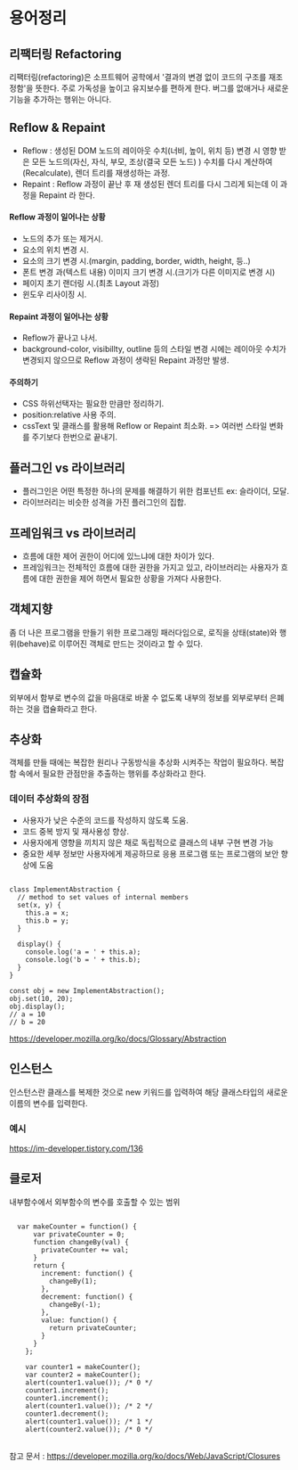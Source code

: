 # 용어정리

## 리팩터링 Refactoring

리팩터링(refactoring)은 소프트웨어 공학에서 
'결과의 변경 없이 코드의 구조를 재조정함'을 뜻한다. 
주로 가독성을 높이고 유지보수를 편하게 한다. 버그를 없애거나 새로운 기능을 추가하는 행위는 아니다.


## Reflow & Repaint
- Reflow : 생성된 DOM 노드의 레이아웃 수치(너비, 높이, 위치 등) 변경 시 영향 받은 모든 노드의(자신, 자식, 부모, 조상(결국 모든 노드) ) 수치를 다시 계산하여(Recalculate), 
렌더 트리를 재생성하는 과정.
- Repaint : Reflow 과정이 끝난 후 재 생성된 렌더 트리를 다시 그리게 되는데 이 과정을 Repaint 라 한다.

#### Reflow 과정이 일어나는 상황

- 노드의 추가 또는 제거시. 
- 요소의 위치 변경 시. 
- 요소의 크기 변경 시.(margin, padding, border, width, height, 등..) 
- 폰트 변경 과(텍스트 내용) 이미지 크기 변경 시.(크기가 다른 이미지로 변경 시) 
- 페이지 초기 랜더링 시.(최초 Layout 과정) 
- 윈도우 리사이징 시.

#### Repaint 과정이 일어나는 상황
- Reflow가 끝나고 나서.
- background-color, visibillty, outline 등의 스타일 변경 시에는 레이아웃 수치가 변경되지 않으므로 Reflow 과정이 생략된 Repaint 과정만 발생.

#### 주의하기
- CSS 하위선택자는 필요한 만큼만 정리하기.
- position:relative 사용 주의.
- cssText 및 클래스를 활용해 Reflow or Repaint 최소화. => 여러번 스타일 변화를 주기보다 한번으로 끝내기.

## 플러그인 vs 라이브러리
- 플러그인은 어떤 특정한 하나의 문제를 해결하기 위한 컴포넌트 ex: 슬라이더, 모달.
- 라이브러리는 비슷한 성격을 가진 플러그인의 집합.

## 프레임워크 vs 라이브러리
- 흐름에 대한 제어 권한이 어디에 있느냐에 대한 차이가 있다.
- 프레임워크는 전체적인 흐름에 대한 권한을 가지고 있고, 라이브러리는 사용자가 흐름에 대한 권한을 제어 하면서 필요한 상황을 가져다 사용한다.

## 객체지향
좀 더 나은 프로그램을 만들기 위한 프로그래밍 패러다임으로,
로직을 상태(state)와 행위(behave)로 이루어진 객체로 만드는 것이라고 할 수 있다.
## 캡슐화 
외부에서 함부로 변수의 값을 마음대로 바꿀 수 없도록 내부의 정보를 외부로부터 은폐하는 것을 캡슐화라고 한다.
## 추상화
객체를 만들 때에는 복잡한 원리나 구동방식을 추상화 시켜주는 작업이 필요하다. 복잡함 속에서 필요한 관점만을 추출하는 행위를 추상화라고 한다.
### 데이터 추상화의 장점
- 사용자가 낮은 수준의 코드를 작성하지 않도록 도움.
- 코드 중복 방지 및 재사용성 향상.
- 사용자에게 영향을 끼치지 않은 채로 독립적으로 클래스의 내부 구현 변경 가능
- 중요한 세부 정보만 사용자에게 제공하므로 응용 프로그램 또는 프로그램의 보안 향상에 도움

<pre><code>
class ImplementAbstraction {
  // method to set values of internal members
  set(x, y) {
    this.a = x;
    this.b = y;
  }

  display() {
    console.log('a = ' + this.a);
    console.log('b = ' + this.b);
  }
}

const obj = new ImplementAbstraction();
obj.set(10, 20);
obj.display();
// a = 10
// b = 20
</code></pre>
https://developer.mozilla.org/ko/docs/Glossary/Abstraction
## 인스턴스 
인스턴스란 클래스를 복제한 것으로 new 키워드를 입력하여 해당 클래스타입의 새로운 이름의 변수를 입력한다. 

### 예시 
https://im-developer.tistory.com/136


## 클로저
내부함수에서 외부함수의 변수를 호출할 수 있는 범위
<pre>
<code>
  var makeCounter = function() {
      var privateCounter = 0;
      function changeBy(val) {
        privateCounter += val;
      }
      return {
        increment: function() {
          changeBy(1);
        },
        decrement: function() {
          changeBy(-1);
        },
        value: function() {
          return privateCounter;
        }
      }
    };

    var counter1 = makeCounter();
    var counter2 = makeCounter();
    alert(counter1.value()); /* 0 */
    counter1.increment();
    counter1.increment();
    alert(counter1.value()); /* 2 */
    counter1.decrement();
    alert(counter1.value()); /* 1 */
    alert(counter2.value()); /* 0 */
</code>
</pre>
참고 문서 : https://developer.mozilla.org/ko/docs/Web/JavaScript/Closures


